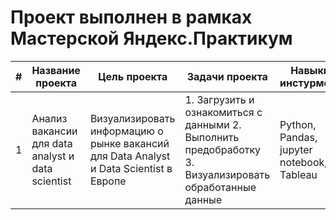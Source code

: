 
# Проект выполнен в рамках Мастерской Яндекс.Практикум  
|#| Название проекта | Цель проекта |Задачи проекта | Навыки и инстурменты | Ссылки |
|-|------------------|--------------|----------------|----------------------------------------|----------|
|1|Анализ вакансии для data analyst и data scientist |Визуализировать информацию о рынке вакансий для Data Analyst и Data Scientist в Европе|1. Загрузить и ознакомиться с данными 2. Выполнить предобработку 3. Визуализировать обработанные данные|Python, Pandas, jupyter notebook, Tableau|[Тетрадь с предобработкой](https://github.com/imnmbr13/PetProjects/tree/main) [Дашборд](https://github.com/imnmbr13/PetProjects/tree/main)|

